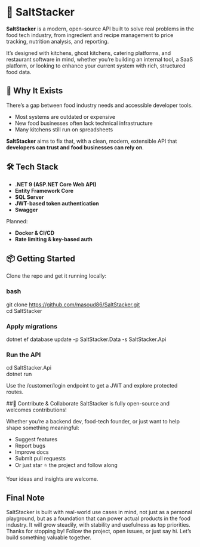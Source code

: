 # 🧂 SaltStacker

**SaltStacker** is a modern, open-source API built to solve real problems in the food tech industry, from ingredient and recipe management to price tracking, nutrition analysis, and reporting.

It’s designed with kitchens, ghost kitchens, catering platforms, and restaurant software in mind, whether you’re building an internal tool, a SaaS platform, or looking to enhance your current system with rich, structured food data.


## 🧠 Why It Exists

There’s a gap between food industry needs and accessible developer tools.

- Most systems are outdated or expensive
- New food businesses often lack technical infrastructure
- Many kitchens still run on spreadsheets

**SaltStacker** aims to fix that, with a clean, modern, extensible API that **developers can trust and food businesses can rely on**.


## 🛠️ Tech Stack

- **.NET 9 (ASP.NET Core Web API)**
- **Entity Framework Core**
- **SQL Server**
- **JWT-based token authentication**
- **Swagger**

Planned:
- **Docker & CI/CD**
- **Rate limiting & key-based auth**


## 📦 Getting Started

Clone the repo and get it running locally:

### bash
git clone https://github.com/masoud86/SaltStacker.git  
cd SaltStacker

### Apply migrations
dotnet ef database update -p SaltStacker.Data -s SaltStacker.Api

### Run the API
cd SaltStacker.Api  
dotnet run

Use the /customer/login endpoint to get a JWT and explore protected routes.

##🤝 Contribute & Collaborate
SaltStacker is fully open-source and welcomes contributions!

Whether you’re a backend dev, food-tech founder, or just want to help shape something meaningful:

- Suggest features
- Report bugs
- Improve docs
- Submit pull requests
- Or just star ⭐ the project and follow along

Your ideas and insights are welcome.

## Final Note
SaltStacker is built with real-world use cases in mind, not just as a personal playground, but as a foundation that can power actual products in the food industry.
It will grow steadily, with stability and usefulness as top priorities.
Thanks for stopping by! Follow the project, open issues, or just say hi. Let’s build something valuable together.
